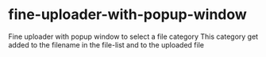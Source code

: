fine-uploader-with-popup-window
===============================

Fine uploader with popup window to select a file category
This category get added to the filename in the file-list and to the uploaded file
